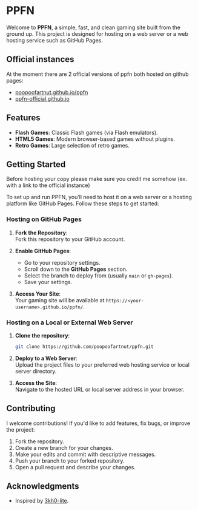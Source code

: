 
# PPFN

Welcome to **PPFN**, a simple, fast, and clean gaming site built from the ground up. This project is designed for hosting on a web server or a web hosting service such as GitHub Pages.

## Official instances
At the moment there are 2 official versions of ppfn both hosted on github pages:
- [poopoofartnut.github.io/ppfn](https://poopoofartnut.github.io/ppfn)
- [ppfn-official.github.io](https://ppfn-official.github.io)

## Features

- **Flash Games**: Classic Flash games (via Flash emulators).
- **HTML5 Games**: Modern browser-based games without plugins.
- **Retro Games**: Large selection of retro games.

## Getting Started

Before hosting your copy please make sure you credit me somehow (ex. with a link to the official instance)

To set up and run PPFN, you’ll need to host it on a web server or a hosting platform like GitHub Pages. Follow these steps to get started:

### Hosting on GitHub Pages

1. **Fork the Repository**:  
   Fork this repository to your GitHub account.

2. **Enable GitHub Pages**:  
   - Go to your repository settings.  
   - Scroll down to the **GitHub Pages** section.  
   - Select the branch to deploy from (usually `main` or `gh-pages`).  
   - Save your settings.

3. **Access Your Site**:  
   Your gaming site will be available at `https://<your-username>.github.io/ppfn/`.

### Hosting on a Local or External Web Server

1. **Clone the repository**:  
   ```bash
   git clone https://github.com/poopoofartnut/ppfn.git
   ```

2. **Deploy to a Web Server**:  
   Upload the project files to your preferred web hosting service or local server directory.

3. **Access the Site**:  
   Navigate to the hosted URL or local server address in your browser.

## Contributing

I welcome contributions! If you'd like to add features, fix bugs, or improve the project:

1. Fork the repository.
2. Create a new branch for your changes.
3. Make your edits and commit with descriptive messages.
4. Push your branch to your forked repository.
5. Open a pull request and describe your changes.

## Acknowledgments

- Inspired by [3kh0-lite](https://github.com/3kh0/3kh0-lite).  
